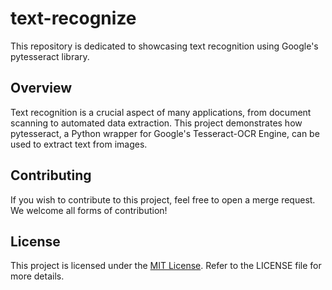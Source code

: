 # text-recognize

This repository is dedicated to showcasing text recognition using Google's pytesseract library.

## Overview

Text recognition is a crucial aspect of many applications, from document scanning to automated data extraction. This project demonstrates how pytesseract, a Python wrapper for Google's Tesseract-OCR Engine, can be used to extract text from images.

## Contributing

If you wish to contribute to this project, feel free to open a merge request. We welcome all forms of contribution!

## License

This project is licensed under the [MIT License](https://github.com/luizvilasboas/text-recognize/blob/main/LICENSE). Refer to the LICENSE file for more details.
